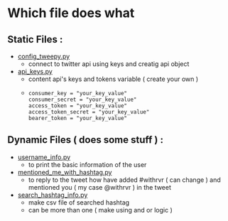 # Which file does what

## Static Files :

-   [config_tweepy.py](./my_tweepy/config_tweepy.py)
    -   connect to twitter api using keys and creatig api object
-   [api_keys.py](./my_tweepy/api_keys.py)
    -   content api's keys and tokens variable ( create your own )
    -   ```
        consumer_key = "your_key_value"
        consumer_secret = "your_key_value"
        access_token = "your_key_value"
        access_token_secret = "your_key_value"
        bearer_token = "your_key_value"
        ```

## Dynamic Files ( does some stuff ) :

-   [username_info.py](./my_tweepy/username_info.py)
    -   to print the basic information of the user
-   [mentioned_me_with_hashtag.py](./my_tweepy/mentioned_me_with_hashtag.py)
    -   to reply to the tweet how have added #withrvr ( can change ) and mentioned you ( my case @withrvr ) in the tweet
-   [search_hashtag_info.py](./my_tweepy/search_hashtag_info.py)
    -   make csv file of searched hashtag
    -   can be more than one ( make using and or logic )
